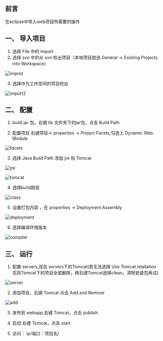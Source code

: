 ## 前言
在eclipse中导入web项目所需要的操作

## 一、 导入项目
1. 选择 File 中的 import
2. 选择 svn 中的从 svn 检出项目（本地项目就选 General -> Existing Projects into Workspace）

![improt](../asset/javaweb/import.png)

3. 选择作为工作空间的项目检出

![import2](../asset/javaweb/import2.png)

## 二、 配置

1. build jar 包，右键 lib 文件夹下的jar包，点击 Build Path

2. 配置项目 右键项目-> properties -> Project Facets,勾选上 Dynamic Web Module

![facets](../asset/javaweb/facets.png)

3. 选择 Java Build Path 添加 jre 和 Tomcat

![jre](../asset/javaweb/jre.png)

![tomcat](../asset/javaweb/tomcat.png)

4. 选择build路径

![class](../asset/javaweb/class.png)

5. 设置打包内容 ，在 properties -> Deployment Assembly

![deployment](../asset/javaweb/deployment.png)

6. 选择编译环境版本

![compiler](../asset/javaweb/compiler.png)

## 三、 运行

1. 配置 servers,双击 servers下的Tomcat(若无法选择 Use Tomcat istallation 先将Tomcat下的项目全部删除，再右键Tomcat选择clean，清除安装包再试)

![server](../asset/javaweb/server.png)

2. 添加项目，右键 Tomcat 点击 Add and Remove 

![add](../asset/javaweb/add.png)

3. 发布到 webapp,右键 Tomcat，点击 publish

4. 启动 右键 Tomcat，点击 start

5. 访问： ip/端口：项目名/
